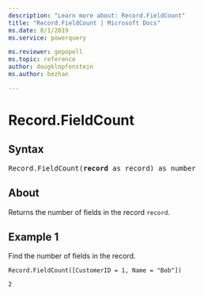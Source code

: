 ```yaml
---
description: "Learn more about: Record.FieldCount"
title: "Record.FieldCount | Microsoft Docs"
ms.date: 8/1/2019
ms.service: powerquery

ms.reviewer: gepopell
ms.topic: reference
author: dougklopfenstein
ms.author: bezhan

---
```

# Record.FieldCount

## Syntax

<pre>
Record.FieldCount(<b>record</b> as record) as number 
</pre>
  
## About  
Returns the number of fields in the record `record`.

## Example 1
Find the number of fields in the record.

```powerquery-m
Record.FieldCount([CustomerID = 1, Name = "Bob"])
```

`2`
